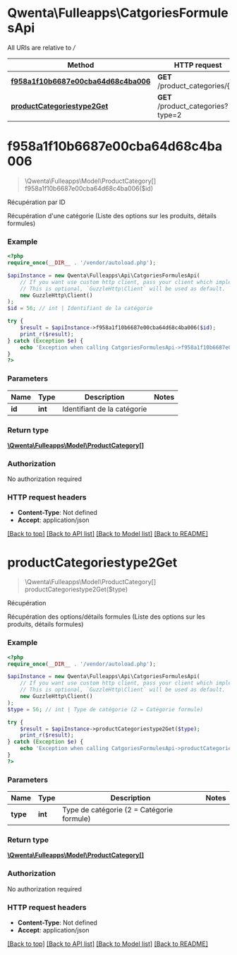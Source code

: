 # Qwenta\Fulleapps\CatgoriesFormulesApi

All URIs are relative to */*

Method | HTTP request | Description
------------- | ------------- | -------------
[**f958a1f10b6687e00cba64d68c4ba006**](CatgoriesFormulesApi.md#f958a1f10b6687e00cba64d68c4ba006) | **GET** /product_categories/{id} | Récupération par ID
[**productCategoriestype2Get**](CatgoriesFormulesApi.md#productcategoriestype2get) | **GET** /product_categories?type&#x3D;2 | Récupération

# **f958a1f10b6687e00cba64d68c4ba006**
> \Qwenta\Fulleapps\Model\ProductCategory[] f958a1f10b6687e00cba64d68c4ba006($id)

Récupération par ID

Récupération d'une catégorie (Liste des options sur les produits, détails formules)

### Example
```php
<?php
require_once(__DIR__ . '/vendor/autoload.php');

$apiInstance = new Qwenta\Fulleapps\Api\CatgoriesFormulesApi(
    // If you want use custom http client, pass your client which implements `GuzzleHttp\ClientInterface`.
    // This is optional, `GuzzleHttp\Client` will be used as default.
    new GuzzleHttp\Client()
);
$id = 56; // int | Identifiant de la catégorie

try {
    $result = $apiInstance->f958a1f10b6687e00cba64d68c4ba006($id);
    print_r($result);
} catch (Exception $e) {
    echo 'Exception when calling CatgoriesFormulesApi->f958a1f10b6687e00cba64d68c4ba006: ', $e->getMessage(), PHP_EOL;
}
?>
```

### Parameters

Name | Type | Description  | Notes
------------- | ------------- | ------------- | -------------
 **id** | **int**| Identifiant de la catégorie |

### Return type

[**\Qwenta\Fulleapps\Model\ProductCategory[]**](../Model/ProductCategory.md)

### Authorization

No authorization required

### HTTP request headers

 - **Content-Type**: Not defined
 - **Accept**: application/json

[[Back to top]](#) [[Back to API list]](../../README.md#documentation-for-api-endpoints) [[Back to Model list]](../../README.md#documentation-for-models) [[Back to README]](../../README.md)

# **productCategoriestype2Get**
> \Qwenta\Fulleapps\Model\ProductCategory[] productCategoriestype2Get($type)

Récupération

Récupération des options/détails formules (Liste des options sur les produits, détails formules)

### Example
```php
<?php
require_once(__DIR__ . '/vendor/autoload.php');

$apiInstance = new Qwenta\Fulleapps\Api\CatgoriesFormulesApi(
    // If you want use custom http client, pass your client which implements `GuzzleHttp\ClientInterface`.
    // This is optional, `GuzzleHttp\Client` will be used as default.
    new GuzzleHttp\Client()
);
$type = 56; // int | Type de catégorie (2 = Catégorie formule)

try {
    $result = $apiInstance->productCategoriestype2Get($type);
    print_r($result);
} catch (Exception $e) {
    echo 'Exception when calling CatgoriesFormulesApi->productCategoriestype2Get: ', $e->getMessage(), PHP_EOL;
}
?>
```

### Parameters

Name | Type | Description  | Notes
------------- | ------------- | ------------- | -------------
 **type** | **int**| Type de catégorie (2 &#x3D; Catégorie formule) |

### Return type

[**\Qwenta\Fulleapps\Model\ProductCategory[]**](../Model/ProductCategory.md)

### Authorization

No authorization required

### HTTP request headers

 - **Content-Type**: Not defined
 - **Accept**: application/json

[[Back to top]](#) [[Back to API list]](../../README.md#documentation-for-api-endpoints) [[Back to Model list]](../../README.md#documentation-for-models) [[Back to README]](../../README.md)


